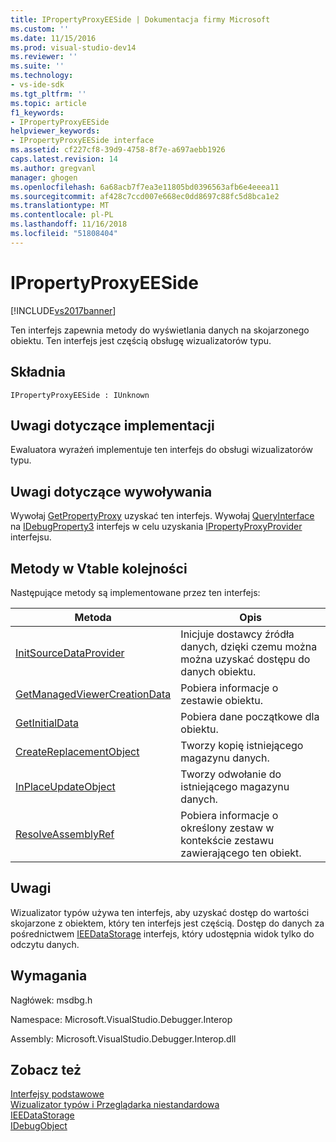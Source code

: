 ```yaml
---
title: IPropertyProxyEESide | Dokumentacja firmy Microsoft
ms.custom: ''
ms.date: 11/15/2016
ms.prod: visual-studio-dev14
ms.reviewer: ''
ms.suite: ''
ms.technology:
- vs-ide-sdk
ms.tgt_pltfrm: ''
ms.topic: article
f1_keywords:
- IPropertyProxyEESide
helpviewer_keywords:
- IPropertyProxyEESide interface
ms.assetid: cf227cf8-39d9-4758-8f7e-a697aebb1926
caps.latest.revision: 14
ms.author: gregvanl
manager: ghogen
ms.openlocfilehash: 6a68acb7f7ea3e11805bd0396563afb6e4eeea11
ms.sourcegitcommit: af428c7ccd007e668ec0dd8697c88fc5d8bca1e2
ms.translationtype: MT
ms.contentlocale: pl-PL
ms.lasthandoff: 11/16/2018
ms.locfileid: "51808404"
---
```

# <a name="ipropertyproxyeeside"></a>IPropertyProxyEESide
[!INCLUDE[vs2017banner](../../../includes/vs2017banner.md)]

Ten interfejs zapewnia metody do wyświetlania danych na skojarzonego obiektu. Ten interfejs jest częścią obsługę wizualizatorów typu.  
  
## <a name="syntax"></a>Składnia  
  
```  
IPropertyProxyEESide : IUnknown  
```  
  
## <a name="notes-for-implementers"></a>Uwagi dotyczące implementacji  
 Ewaluatora wyrażeń implementuje ten interfejs do obsługi wizualizatorów typu.  
  
## <a name="notes-for-callers"></a>Uwagi dotyczące wywoływania  
 Wywołaj [GetPropertyProxy](../../../extensibility/debugger/reference/ipropertyproxyprovider-getpropertyproxy.md) uzyskać ten interfejs. Wywołaj [QueryInterface](http://msdn.microsoft.com/library/62fce95e-aafa-4187-b50b-e6611b74c3b3) na [IDebugProperty3](../../../extensibility/debugger/reference/idebugproperty3.md) interfejs w celu uzyskania [IPropertyProxyProvider](../../../extensibility/debugger/reference/ipropertyproxyprovider.md) interfejsu.  
  
## <a name="methods-in-vtable-order"></a>Metody w Vtable kolejności  
 Następujące metody są implementowane przez ten interfejs:  
  
|Metoda|Opis|  
|------------|-----------------|  
|[InitSourceDataProvider](../../../extensibility/debugger/reference/ipropertyproxyeeside-initsourcedataprovider.md)|Inicjuje dostawcy źródła danych, dzięki czemu można można uzyskać dostępu do danych obiektu.|  
|[GetManagedViewerCreationData](../../../extensibility/debugger/reference/ipropertyproxyeeside-getmanagedviewercreationdata.md)|Pobiera informacje o zestawie obiektu.|  
|[GetInitialData](../../../extensibility/debugger/reference/ipropertyproxyeeside-getinitialdata.md)|Pobiera dane początkowe dla obiektu.|  
|[CreateReplacementObject](../../../extensibility/debugger/reference/ipropertyproxyeeside-createreplacementobject.md)|Tworzy kopię istniejącego magazynu danych.|  
|[InPlaceUpdateObject](../../../extensibility/debugger/reference/ipropertyproxyeeside-inplaceupdateobject.md)|Tworzy odwołanie do istniejącego magazynu danych.|  
|[ResolveAssemblyRef](../../../extensibility/debugger/reference/ipropertyproxyeeside-resolveassemblyref.md)|Pobiera informacje o określony zestaw w kontekście zestawu zawierającego ten obiekt.|  
  
## <a name="remarks"></a>Uwagi  
 Wizualizator typów używa ten interfejs, aby uzyskać dostęp do wartości skojarzone z obiektem, który ten interfejs jest częścią. Dostęp do danych za pośrednictwem [IEEDataStorage](../../../extensibility/debugger/reference/ieedatastorage.md) interfejs, który udostępnia widok tylko do odczytu danych.  
  
## <a name="requirements"></a>Wymagania  
 Nagłówek: msdbg.h  
  
 Namespace: Microsoft.VisualStudio.Debugger.Interop  
  
 Assembly: Microsoft.VisualStudio.Debugger.Interop.dll  
  
## <a name="see-also"></a>Zobacz też  
 [Interfejsy podstawowe](../../../extensibility/debugger/reference/core-interfaces.md)   
 [Wizualizator typów i Przeglądarka niestandardowa](../../../extensibility/debugger/type-visualizer-and-custom-viewer.md)   
 [IEEDataStorage](../../../extensibility/debugger/reference/ieedatastorage.md)   
 [IDebugObject](../../../extensibility/debugger/reference/idebugobject.md)

